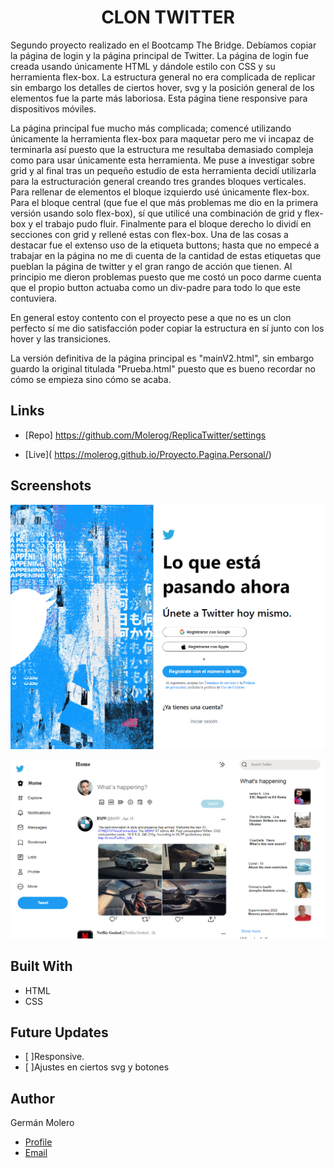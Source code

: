 <h1 align="center">CLON TWITTER<project-name></h1>

<p align="center">

<project-description>

Segundo proyecto realizado en el Bootcamp The Bridge. Debíamos copiar la página de login y la página principal de Twitter. La página
de login fue creada usando únicamente HTML y dándole estilo con CSS y su herramienta flex-box. La estructura general no era complicada de replicar sin embargo los detalles de ciertos hover, svg y la posición general de los elementos fue la parte más laboriosa. Esta página tiene 
responsive para dispositivos móviles.

La página principal fue mucho más complicada; comencé utilizando únicamente la herramienta flex-box para maquetar pero me vi incapaz de terminarla así puesto que la estructura me resultaba demasiado compleja como para usar únicamente esta herramienta. Me puse a investigar sobre grid y al final tras un pequeño estudio de esta herramienta decidí utilizarla para la estructuración general creando tres grandes bloques verticales. Para rellenar de elementos el bloque izquierdo usé únicamente flex-box. Para el bloque central (que fue el que más problemas me dio en la primera versión usando solo flex-box), sí que utilicé una combinación de grid y flex-box y el trabajo pudo fluir. Finalmente para el bloque derecho lo dividí en secciones con grid y rellené estas con flex-box. 
Una de las cosas a destacar fue el extenso uso de la etiqueta buttons; hasta que no empecé a trabajar en la página no me di cuenta de la cantidad de estas etiquetas que pueblan la página de twitter y el gran rango de acción que tienen. Al principio me dieron problemas puesto que me costó un poco darme cuenta que el propio button actuaba como un div-padre para todo lo que este contuviera.

En general estoy contento con el proyecto pese a que no es un clon perfecto sí me dio satisfacción poder copiar la estructura en sí junto con los hover y las transiciones. 

La versión definitiva de la página principal es "mainV2.html", sin embargo guardo la original titulada "Prueba.html" puesto que es bueno recordar no cómo se empieza sino cómo se acaba.

</p>

## Links

- [Repo] https://github.com/Molerog/ReplicaTwitter/settings

- [Live](<Homepage url> https://molerog.github.io/Proyecto.Pagina.Personal/)


## Screenshots

![Index](/Assets/Captura%20Readme%20Twitter%20.png "Index")

![Main](/Assets/Captura2%20Readme%20Twitter.png "Main")


## Built With

- HTML
- CSS

## Future Updates

- [ ]Responsive. 
- [ ]Ajustes en ciertos svg y botones

## Author

Germán Molero

- [Profile](https://github.com/Molerog "Germán Molero")
- [Email](mailto:moltorger@gmail.com "Hi!")
